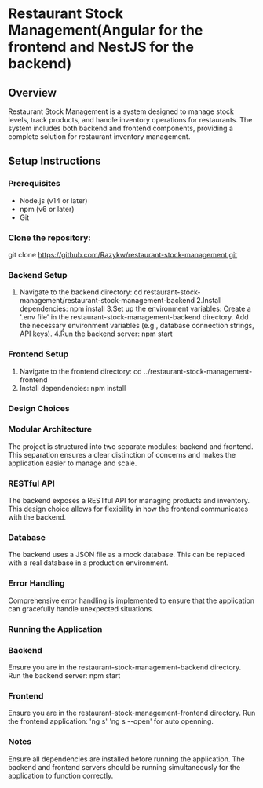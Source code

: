 # Restaurant Stock Management(Angular for the frontend and NestJS for the backend)

## Overview

Restaurant Stock Management is a system designed to manage stock levels, track products, and handle inventory operations for restaurants. The system includes both backend and frontend components, providing a complete solution for restaurant inventory management.

## Setup Instructions

### Prerequisites

- Node.js (v14 or later)
- npm (v6 or later)
- Git



### Clone the repository:
   git clone https://github.com/Razykw/restaurant-stock-management.git
   ### Backend Setup
   1. Navigate to the backend directory:
   cd restaurant-stock-management/restaurant-stock-management-backend
   2.Install dependencies:
   npm install
   3.Set up the environment variables:
   Create a '.env file' in the restaurant-stock-management-backend directory.
   Add the necessary environment variables (e.g., database connection strings, API keys).
   4.Run the backend server:
   npm start
### Frontend Setup
1. Navigate to the frontend directory:
    cd ../restaurant-stock-management-frontend
2. Install dependencies:
   npm install
### Design Choices
### Modular Architecture
The project is structured into two separate modules: backend and frontend. This separation ensures a clear distinction of concerns and makes the application easier to manage and scale.

### RESTful API
The backend exposes a RESTful API for managing products and inventory. This design choice allows for flexibility in how the frontend communicates with the backend.

### Database
The backend uses a JSON file as a mock database. This can be replaced with a real database in a production environment.

### Error Handling
Comprehensive error handling is implemented to ensure that the application can gracefully handle unexpected situations.

### Running the Application
  ### Backend
  Ensure you are in the restaurant-stock-management-backend directory.
  Run the backend server:
      npm start
  ### Frontend
  Ensure you are in the restaurant-stock-management-frontend directory.
  Run the frontend application:
  'ng s'
  'ng s --open' for auto openning.
### Notes
  Ensure all dependencies are installed before running the application.
  The backend and frontend servers should be running simultaneously for the application to function correctly.

